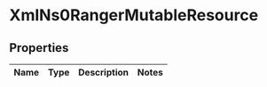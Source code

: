 
# XmlNs0RangerMutableResource

## Properties
Name | Type | Description | Notes
------------ | ------------- | ------------- | -------------



